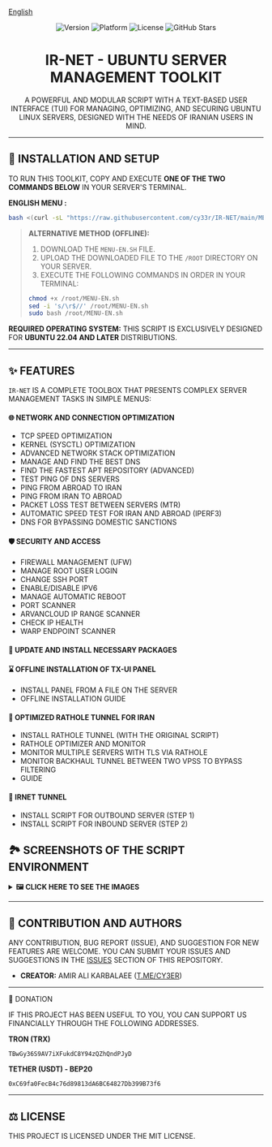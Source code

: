 [English](README.md)

<div dir="ltr">

<p align="center">
  <img src="https://img.shields.io/badge/Version-10-blue.svg" alt="Version">
  <img src="https://img.shields.io/badge/Platform-Ubuntu_22.04+-orange.svg" alt="Platform">
  <img src="https://img.shields.io/badge/License-MIT-green.svg" alt="License">
  <img src="https://img.shields.io/github/stars/cy33r/IR-NET?style=social" alt="GitHub Stars">
</p>
  
<h1 align="center">IR-NET - UBUNTU SERVER MANAGEMENT TOOLKIT</h1>

<p align="center">
A POWERFUL AND MODULAR SCRIPT WITH A TEXT-BASED USER INTERFACE (TUI) FOR MANAGING, OPTIMIZING, AND SECURING UBUNTU LINUX SERVERS, DESIGNED WITH THE NEEDS OF IRANIAN USERS IN MIND.
</p>

---

## 🚀 INSTALLATION AND SETUP

TO RUN THIS TOOLKIT, COPY AND EXECUTE **ONE OF THE TWO COMMANDS BELOW** IN YOUR SERVER'S TERMINAL.

**ENGLISH MENU :**

```bash
bash <(curl -sL "https://raw.githubusercontent.com/cy33r/IR-NET/main/MENU-EN.sh?$(date +%s)")
```

> **ALTERNATIVE METHOD (OFFLINE):**
>
> 1.  DOWNLOAD THE `MENU-EN.SH` FILE.
> 2.  UPLOAD THE DOWNLOADED FILE TO THE `/ROOT` DIRECTORY ON YOUR SERVER.
> 3.  EXECUTE THE FOLLOWING COMMANDS IN ORDER IN YOUR TERMINAL:
>
> ```bash
> chmod +x /root/MENU-EN.sh
> sed -i 's/\r$//' /root/MENU-EN.sh
> sudo bash /root/MENU-EN.sh
> ```

**REQUIRED OPERATING SYSTEM:** THIS SCRIPT IS EXCLUSIVELY DESIGNED FOR **UBUNTU 22.04 AND LATER** DISTRIBUTIONS.

---

## ✨ FEATURES

`IR-NET` IS A COMPLETE TOOLBOX THAT PRESENTS COMPLEX SERVER MANAGEMENT TASKS IN SIMPLE MENUS:

#### 🌐 NETWORK AND CONNECTION OPTIMIZATION
* TCP SPEED OPTIMIZATION
* KERNEL (SYSCTL) OPTIMIZATION
* ADVANCED NETWORK STACK OPTIMIZATION
* MANAGE AND FIND THE BEST DNS
* FIND THE FASTEST APT REPOSITORY (ADVANCED)
* TEST PING OF DNS SERVERS
* PING FROM ABROAD TO IRAN
* PING FROM IRAN TO ABROAD
* PACKET LOSS TEST BETWEEN SERVERS (MTR)
* AUTOMATIC SPEED TEST FOR IRAN AND ABROAD (IPERF3)
* DNS FOR BYPASSING DOMESTIC SANCTIONS

#### 🛡️ SECURITY AND ACCESS
* FIREWALL MANAGEMENT (UFW)
* MANAGE ROOT USER LOGIN
* CHANGE SSH PORT
* ENABLE/DISABLE IPV6
* MANAGE AUTOMATIC REBOOT
* PORT SCANNER
* ARVANCLOUD IP RANGE SCANNER
* CHECK IP HEALTH
* WARP ENDPOINT SCANNER

#### 🚀 UPDATE AND INSTALL NECESSARY PACKAGES

#### ⌛️ OFFLINE INSTALLATION OF TX-UI PANEL
* INSTALL PANEL FROM A FILE ON THE SERVER
* OFFLINE INSTALLATION GUIDE

#### 💎 OPTIMIZED RATHOLE TUNNEL FOR IRAN
* INSTALL RATHOLE TUNNEL (WITH THE ORIGINAL SCRIPT)
* RATHOLE OPTIMIZER AND MONITOR
* MONITOR MULTIPLE SERVERS WITH TLS VIA RATHOLE
* MONITOR BACKHAUL TUNNEL BETWEEN TWO VPSS TO BYPASS FILTERING
* GUIDE

 #### 💎 IRNET TUNNEL
* INSTALL SCRIPT FOR OUTBOUND SERVER (STEP 1)
* INSTALL SCRIPT FOR INBOUND SERVER  (STEP 2)

## 🏞️ SCREENSHOTS OF THE SCRIPT ENVIRONMENT

<details>
  <summary><b>🖼️ CLICK HERE TO SEE THE IMAGES</b></summary>
  <br>
  <p align="center">
    <img src="https://github.com/user-attachments/assets/0938de54-154e-4b61-9452-b759f02f7d5e" alt="IR-NET-Screenshot-1" width="70%"/>
    <br><br>
    <img src="https://github.com/user-attachments/assets/bb6c4406-28ab-461d-93f5-d4789ccafcb4" alt="IR-NET-Screenshot-2" width="70%"/>
    <br><br>
    <img src="https://github.com/user-attachments/assets/6cb7f68f-fe97-4e88-8813-43a81dc8f242" alt="IR-NET-Screenshot-3" width="70%"/>
    <br><br>
    <img src="https://github.com/user-attachments/assets/ca9df664-4441-4bc4-8f3e-aa2a6d07e82b" alt="IR-NET-Screenshot-4" width="70%"/>
  </p>
</details>

---
## 🤝 CONTRIBUTION AND AUTHORS
ANY CONTRIBUTION, BUG REPORT (ISSUE), AND SUGGESTION FOR NEW FEATURES ARE WELCOME. YOU CAN SUBMIT YOUR ISSUES AND SUGGESTIONS IN THE [ISSUES](HTTPS://GITHUB.COM/CY33R/IR-NET/ISSUES) SECTION OF THIS REPOSITORY.

* **CREATOR:** AMIR ALI KARBALAEE ([T.ME/CY3ER](https://t.me/CY3ER))

---
🎁 DONATION

IF THIS PROJECT HAS BEEN USEFUL TO YOU, YOU CAN SUPPORT US FINANCIALLY THROUGH THE FOLLOWING ADDRESSES.

**TRON (TRX)**
```
TBwGy36S9AV7iXFukdC8Y94zQZhQndPJyD
```

**TETHER (USDT) - BEP20**
```
0xC69fa0FecB4c76d89813dA6BC64827Db399B73f6
```

---

## ⚖️ LICENSE
THIS PROJECT IS LICENSED UNDER THE MIT LICENSE.

</div>
